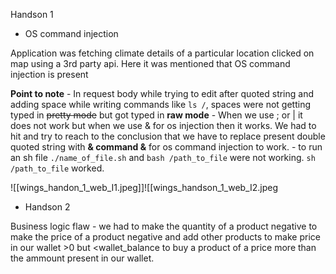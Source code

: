 
Handson 1

- OS command injection

Application was fetching climate details of a particular location clicked on map using a 3rd party api. Here it was mentioned that OS command injection is present

**Point to note**
\- In request body while trying to edit after quoted string and adding space while writing commands like `ls /`, spaces were not getting typed in ~~pretty mode~~ but got typed in **raw mode**
\- When we use ; or | it does not work but when we use & for os injection then it works. We had to hit and try to reach to the conclusion that we have to replace present double quoted string with **& command &** for os command injection to work.
\- to run an sh file `./name_of_file.sh` and `bash /path_to_file` were not working. `sh /path_to_file` worked.

![[wings_handon_1_web_I1.jpeg]]![[wings_handson_1_web_I2.jpeg

- Handson 2

Business logic flaw
\- we had to make the quantity of a product negative to make the price of a product negative and add other products to make price in our wallet >0 but <wallet_balance to buy a product of a price more than the ammount present in our wallet.
